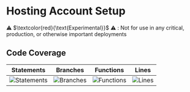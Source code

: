 
# Hosting Account Setup

⚠️ $\textcolor{red}{\text{Experimental}}$ ⚠️ : Not for use in any critical, production, or otherwise important deployments

## Code Coverage

| Statements                  | Branches                | Functions                 | Lines             |
| --------------------------- | ----------------------- | ------------------------- | ----------------- |
| ![Statements](https://img.shields.io/badge/statements-90.99%25-brightgreen.svg?style=flat) | ![Branches](https://img.shields.io/badge/branches-92.08%25-brightgreen.svg?style=flat) | ![Functions](https://img.shields.io/badge/functions-91.2%25-brightgreen.svg?style=flat) | ![Lines](https://img.shields.io/badge/lines-90.87%25-brightgreen.svg?style=flat) |

